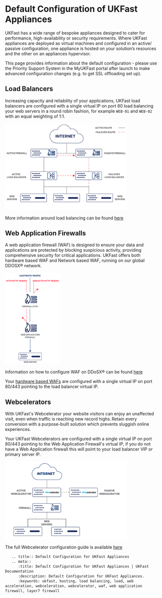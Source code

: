 # Default Configuration of UKFast Appliances

UKFast has a wide range of bespoke appliances designed to cater for performance, high-availability or security requirements. Where UKFast appliances are deployed as virtual machines and configured in an active/ passive configuration, one appliance is hosted on your solution’s resources and the other on an appliances hypervisor.

This page provides information about the default configuration - please use the Priority Support System in the MyUKFast portal after launch to make advanced configuration changes (e.g. to get SSL offloading set up).

## Load Balancers
Increasing capacity and reliability of your applications, UKFast load balancers are configured with a single virtual IP on port 80 load balancing your web servers in a round robin fashion, for example `WEB-01` and `WEB-02` with an equal weighting of 1:1.

<img src="files/LoadBalancing.png" width="400">

More information around load balancing can be found [here](/network/loadbalancing/index)

## Web Application Firewalls

A web application firewall (WAF) is designed to ensure your data and applications are protected by blocking suspicious activity, providing comprehensive security for critical applications. UKFast offers both hardware based WAF and Network based WAF, running on our global DDOSX® network.

<img src="files/WAF.png" height="300">

Information on how to configure WAF on DDoSX® can be found [here](/security/ddos/wafsettings)

Your [hardware based WAFs](/security/webapplicationfirewall/whatisawaf) are configured with a single virtual IP on port 80/443 pointing to the load balancer virtual IP.

## Webcelerators

With UKFast's Webcelerator your website visitors can enjoy an unaffected visit, even when traffic is reaching new record highs. Retain every conversion with a purpose-built solution which prevents sluggish online experiences.

Your UKFast Webcelerators are configured with a single virtual IP on port 80/443 pointing to the Web Application Firewall's virtual IP, if you do not have a Web Application firewall this will point to your load balancer VIP or primary server IP.

<img src="files/Webcel.png" width="400">

The full Webcelerator configuration guide is available [here](/webcel/index)

```eval_rst
   .. title:: Default Configuration for UKFast Appliances
   .. meta::
      :title: Default Configuration for UKFast Appliances | UKFast Documentation
      :description: Default Configuration for UKFast Appliances.
      :keywords: ukfast, hosting, load balancing, load, web acceleration, webceleration, webcelerator, waf, web application firewall, layer7 firewall
```
